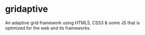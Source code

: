 gridaptive
==========

An adaptive grid framework using HTML5, CSS3 &amp; some JS that is optimized for the web and its frameworks.